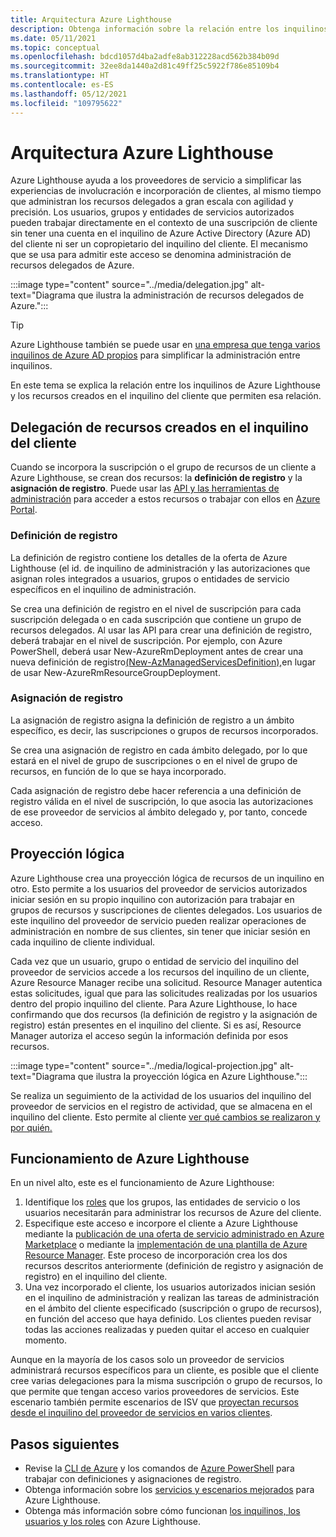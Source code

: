 ```yaml
---
title: Arquitectura Azure Lighthouse
description: Obtenga información sobre la relación entre los inquilinos de Azure Lighthouse y los recursos creados en el inquilino del cliente que habilitan esa relación.
ms.date: 05/11/2021
ms.topic: conceptual
ms.openlocfilehash: bdcd1057d4ba2adfe8ab312228acd562b384b09d
ms.sourcegitcommit: 32ee8da1440a2d81c49ff25c5922f786e85109b4
ms.translationtype: HT
ms.contentlocale: es-ES
ms.lasthandoff: 05/12/2021
ms.locfileid: "109795622"
---
```

# <a name="azure-lighthouse-architecture"></a>Arquitectura Azure Lighthouse

Azure Lighthouse ayuda a los proveedores de servicio a simplificar las experiencias de involucración e incorporación de clientes, al mismo tiempo que administran los recursos delegados a gran escala con agilidad y precisión. Los usuarios, grupos y entidades de servicios autorizados pueden trabajar directamente en el contexto de una suscripción de cliente sin tener una cuenta en el inquilino de Azure Active Directory (Azure AD) del cliente ni ser un copropietario del inquilino del cliente. El mecanismo que se usa para admitir este acceso se denomina administración de recursos delegados de Azure.

:::image type="content" source="../media/delegation.jpg" alt-text="Diagrama que ilustra la administración de recursos delegados de Azure.":::

> [!TIP]
> Azure Lighthouse también se puede usar en [una empresa que tenga varios inquilinos de Azure AD propios](enterprise.md) para simplificar la administración entre inquilinos.

En este tema se explica la relación entre los inquilinos de Azure Lighthouse y los recursos creados en el inquilino del cliente que permiten esa relación.

## <a name="delegation-resources-created-in-the-customer-tenant"></a>Delegación de recursos creados en el inquilino del cliente

Cuando se incorpora la suscripción o el grupo de recursos de un cliente a Azure Lighthouse, se crean dos recursos: la **definición de registro** y la **asignación de registro**. Puede usar las [API y las herramientas de administración](cross-tenant-management-experience.md#apis-and-management-tool-support) para acceder a estos recursos o trabajar con ellos en [Azure Portal](../how-to/view-manage-customers.md).

### <a name="registration-definition"></a>Definición de registro

La definición de registro contiene los detalles de la oferta de Azure Lighthouse (el id. de inquilino de administración y las autorizaciones que asignan roles integrados a usuarios, grupos o entidades de servicio específicos en el inquilino de administración.

Se crea una definición de registro en el nivel de suscripción para cada suscripción delegada o en cada suscripción que contiene un grupo de recursos delegados. Al usar las API para crear una definición de registro, deberá trabajar en el nivel de suscripción. Por ejemplo, con Azure PowerShell, deberá usar New-AzureRmDeployment antes de crear una nueva definición de registro[(New-AzManagedServicesDefinition),](/powershell/module/az.managedservices/new-azmanagedservicesdefinition)en lugar de usar New-AzureRmResourceGroupDeployment.

### <a name="registration-assignment"></a>Asignación de registro

La asignación de registro asigna la definición de registro a un ámbito específico, es decir, las suscripciones o grupos de recursos incorporados.

Se crea una asignación de registro en cada ámbito delegado, por lo que estará en el nivel de grupo de suscripciones o en el nivel de grupo de recursos, en función de lo que se haya incorporado.

Cada asignación de registro debe hacer referencia a una definición de registro válida en el nivel de suscripción, lo que asocia las autorizaciones de ese proveedor de servicios al ámbito delegado y, por tanto, concede acceso.

## <a name="logical-projection"></a>Proyección lógica

Azure Lighthouse crea una proyección lógica de recursos de un inquilino en otro. Esto permite a los usuarios del proveedor de servicios autorizados iniciar sesión en su propio inquilino con autorización para trabajar en grupos de recursos y suscripciones de clientes delegados. Los usuarios de este inquilino del proveedor de servicio pueden realizar operaciones de administración en nombre de sus clientes, sin tener que iniciar sesión en cada inquilino de cliente individual.

Cada vez que un usuario, grupo o entidad de servicio del inquilino del proveedor de servicios accede a los recursos del inquilino de un cliente, Azure Resource Manager recibe una solicitud. Resource Manager autentica estas solicitudes, igual que para las solicitudes realizadas por los usuarios dentro del propio inquilino del cliente. Para Azure Lighthouse, lo hace confirmando que dos recursos (la definición de registro y la asignación de registro) están presentes en el inquilino del cliente. Si es así, Resource Manager autoriza el acceso según la información definida por esos recursos.

:::image type="content" source="../media/logical-projection.jpg" alt-text="Diagrama que ilustra la proyección lógica en Azure Lighthouse.":::

Se realiza un seguimiento de la actividad de los usuarios del inquilino del proveedor de servicios en el registro de actividad, que se almacena en el inquilino del cliente. Esto permite al cliente [ver qué cambios se realizaron y por quién.](../how-to/view-service-provider-activity.md)

## <a name="how-azure-lighthouse-works"></a>Funcionamiento de Azure Lighthouse

En un nivel alto, este es el funcionamiento de Azure Lighthouse:

1. Identifique los [roles](tenants-users-roles.md#role-support-for-azure-lighthouse) que los grupos, las entidades de servicio o los usuarios necesitarán para administrar los recursos de Azure del cliente.
2. Especifique este acceso e incorpore el cliente a Azure Lighthouse mediante la [publicación de una oferta de servicio administrado en Azure Marketplace](../how-to/publish-managed-services-offers.md) o mediante la [implementación de una plantilla de Azure Resource Manager](../how-to/onboard-customer.md). Este proceso de incorporación crea los dos recursos descritos anteriormente (definición de registro y asignación de registro) en el inquilino del cliente.
3. Una vez incorporado el cliente, los usuarios autorizados inician sesión en el inquilino de administración y realizan las tareas de administración en el ámbito del cliente especificado (suscripción o grupo de recursos), en función del acceso que haya definido. Los clientes pueden revisar todas las acciones realizadas y pueden quitar el acceso en cualquier momento.

Aunque en la mayoría de los casos solo un proveedor de servicios administrará recursos específicos para un cliente, es posible que el cliente cree varias delegaciones para la misma suscripción o grupo de recursos, lo que permite que tengan acceso varios proveedores de servicios. Este escenario también permite escenarios de ISV que [proyectan recursos desde el inquilino del proveedor de servicios en varios clientes](isv-scenarios.md#saas-based-multi-tenant-offerings).

## <a name="next-steps"></a>Pasos siguientes

- Revise la [CLI de Azure](/cli/azure/managedservices/assignment) y los comandos de [Azure PowerShell](/powershell/module/az.managedservices/new-azmanagedservicesdefinition) para trabajar con definiciones y asignaciones de registro.
- Obtenga información sobre los [servicios y escenarios mejorados](cross-tenant-management-experience.md#enhanced-services-and-scenarios) para Azure Lighthouse.
- Obtenga más información sobre cómo funcionan [los inquilinos, los usuarios y los roles](tenants-users-roles.md) con Azure Lighthouse.

